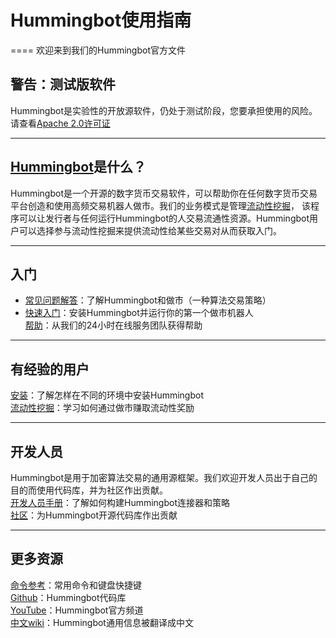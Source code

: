 # Hummingbot使用指南
====
欢迎来到我们的Hummingbot官方文件<br>

## 警告：测试版软件

Hummingbot是实验性的开放源软件，仍处于测试阶段，您要承担使用的风险。请查看[Apache 2.0许可证](https://github.com/CoinAlpha/hummingbot/blob/master/LICENSE) <br>

------
## [Hummingbot](https://hummingbot.io/)是什么？

Hummingbot是一个开源的数字货币交易软件，可以帮助你在任何数字货币交易平台创造和使用高频交易机器人做市。我们的业务模式是管理[流动性挖掘](https://docs.hummingbot.io/liquidity-mining)，
该程序可以让发行者与任何运行Hummingbot的人交易流通性资源。Hummingbot用户可以选择参与流动性挖掘来提供流动性给某些交易对从而获取入门。<br>

------
## 入门
- [常见问题解答](https://docs.hummingbot.io/faq)：了解Hummingbot和做市（一种算法交易策略）
- [快速入门](https://docs.hummingbot.io/quickstart)：安装Hummingbot并运行你的第一个做市机器人<br>
[帮助](https://docs.hummingbot.io/support/)：从我们的24小时在线服务团队获得帮助

-------
## 有经验的用户
[安装](https://docs.hummingbot.io/installation)：了解怎样在不同的环境中安装Hummingbot<br>
[流动性挖掘](https://docs.hummingbot.io/liquidity-mining)：学习如何通过做市赚取流动性奖励<br>

-------
## 开发人员

Hummingbot是用于加密算法交易的通用源框架。我们欢迎开发人员出于自己的目的而使用代码库，并为社区作出贡献。<br>
[开发人员手册](https://docs.hummingbot.io/developers)：了解如何构建Hummingbot连接器和策略<br>
[社区](https://docs.hummingbot.io/community)：为Hummingbot开源代码库作出贡献<br>

-------
## 更多资源

[命令参考](https://docs.hummingbot.io/operation/commands)：常用命令和键盘快捷键<br>
[Github](https://github.com/coinalpha/hummingbot)：Hummingbot代码库<br>
[YouTube](https://www.youtube.com/channel/UCxzzdEnDRbylLMWmaMjywOA)：Hummingbot官方频道<br>
[中文wiki](https://github.com/coinalpha/hummingbot_chinese)：Hummingbot通用信息被翻译成中文<br>
